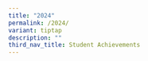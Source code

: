 ```yaml
---
title: "2024"
permalink: /2024/
variant: tiptap
description: ""
third_nav_title: Student Achievements
---
```

